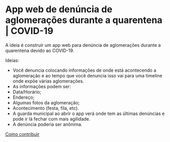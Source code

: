 # App web de denúncia de aglomerações durante a quarentena | COVID-19

A ideia é construir um app web para denúncia de aglomerações durante a quarentena devido ao COVID-19.

Ideias:

- Você denuncia colocando informações de onde está acontecendo a aglomeração e ao tempo que você denuncia isso vai para uma timeline onde expõe várias aglomerações.
- As informações podem ser:
- Data/Horário;
- Endereço;
- Algumas fotos da aglomeração;
- Acontecimento (festa, fila, etc).
- A guarda municipal ao abrir o app verá onde tem as últimas denúncias e pode ir lá fechar com mais agilidade.
- A denúncia poderia ser anônima.

[Como contribuir](https://github.com/teresinahc/app-web-denuncia-aglomeracao-quarentena/blob/master/CONTRIBUTING.md)
